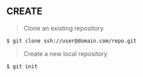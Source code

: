 CREATE
------

> Clone an existing repository

    $ git clone ssh://user@domain.com/repo.git

> Create a new local repository

    $ git init
